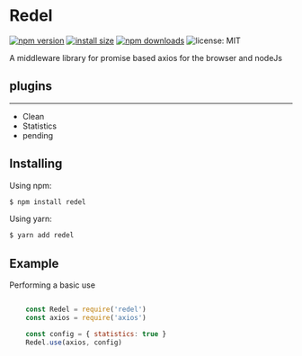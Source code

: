 # Redel
[![npm version](https://img.shields.io/npm/v/redel.svg?style=flat-square)](https://www.npmjs.org/package/redel)
[![install size](https://packagephobia.now.sh/badge?p=redel)](https://packagephobia.now.sh/result?p=redel)
[![npm downloads](https://img.shields.io/npm/dm/redel.svg?style=flat-square)](http://npm-stat.com/charts.html?package=redel)
![license: MIT](https://img.shields.io/badge/License-MIT-blue.svg)

A middleware library for promise based axios for the browser and nodeJs

## plugins
---
- Clean
- Statistics
- pending


## Installing

Using npm:

```bash
$ npm install redel
```

Using yarn:

```bash
$ yarn add redel
```

## Example

Performing a basic use

```js

    const Redel = require('redel')
    const axios = require('axios')

    const config = { statistics: true }
    Redel.use(axios, config)

```


